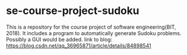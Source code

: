 # se-course-project-sudoku
This is a repository for the course project of software engineering(BIT, 2018). It includes a program to automatically generate Sudoku problems. Possibly a GUI would be added. 
link to blog: https://blog.csdn.net/qq_36965871/article/details/84898541
